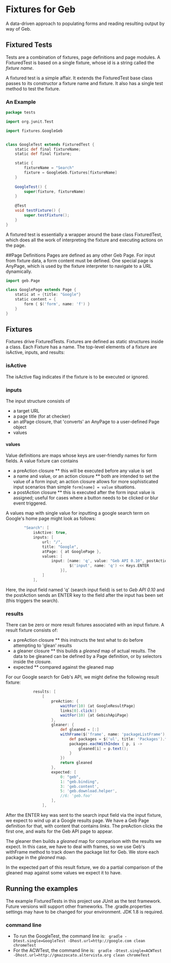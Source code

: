 # Fixtures for Geb

A data-driven approach to populating forms and reading resulting output by way of Geb.
## Fixtured Tests
Tests are a combination of fixtures, page definitions and page modules. A FixturedTest is based on a single fixture, whose id is a string called the *fixture name*.

A fixtured test is a simple affair. It extends the FixturedTest base class passes to its constructor a fixture name and fixture. It also has a single test method to test the fixture.

### An Example 
```groovy
package tests

import org.junit.Test

import fixtures.GoogleGeb


class GoogleTest extends FixturedTest {
	static def final fixtureName;
	static def final fixture;

	static {
		fixtureName = "Search"
		fixture = GoogleGeb.fixtures[fixtureName]
	}
	
	GoogleTest() {
		super(fixture, fixtureName)
	}
	
	@Test
	void testFixture() {
		super.testFixture();
	}
}
```

A fixtured test is essentially a wrapper around the base class FixturedTest, which does all the work of interpreting the fixture and executing actions on the page.  

##Page Definitions
Pages are defined as any other Geb Page. For input from fixture data, a form content must be defined. One special page is AnyPage, which is used by the fixture interpreter to navigate to a URL dynamically.

```groovy
import geb.Page

class GooglePage extends Page {
	static at = {title: "Google"}
	static content = {
		form { $('form', name: 'f') }
	}
}
```
## Fixtures
Fixtures drive FixturedTests. Fixtures are defined as static structures inside a class. Each Fixture has a name. The top-level elements of a fixture are isActive, inputs, and results:

### isActive
The isActive flag indicates if the fixture is to be executed or ignored.

### inputs
The input structure consists of 
* a target URL
* a page title (for at checker)
* an atPage closure, that 'converts' an AnyPage to a user-defined Page object
* values

#### values
Value definitions are maps whose keys are user-friendly names for form fields.  A value fixture can contains
* a preAction closure
** this will be executed before any value is set
* a name and value, or an action closure
** both are intended to set the value of a form input; an action closure allows for more sophisticated input scenarios than simple ```form[name] = value``` situations.
* a postAction closure
** this is executed after the form input value is assigned; useful for cases where a button needs to be clicked or blur event triggered.

A values map with single value for inputting a google search term on Google's home page might look as follows:
```groovy
		"Search": [
			isActive: true,
			inputs: [
				url: "/",
				title: "Google",
				atPage: { at GooglePage },
				values: [
					input: [name: 'q', value: "Geb API 0.10", postAction: {
							$('input', name: 'q') << Keys.ENTER
						}],
				]
			],
```

Here, the input field named 'q' (search input field) is set to _Geb API 0.10_ and the postAction sends an ENTER key to the field after the input has been set (this triggers the search).

### results
There can be zero or more result fixtures associated with an input fixture. A result fixture consists of:
* a preAction closure
** this instructs the test what to do before attempting to 'glean' results
* a gleaner closure
** this builds a _gleaned_ map of actual results. The data to be gleaned can be defined by a Page definition, or by selectors inside the closure. 
* expected
** compared against the gleaned map

For our Google search for Geb's API, we might define the following result fixture:
```groovy
			results: [
				[
					preAction: {
						waitFor(10) {at GoogleResultPage}
						links[0].click()
						waitFor(10) {at GebishApiPage}
					},
					gleaner: {
						def gleaned = [:]
						withFrame($('frame', name: 'packageListFrame'), {
							def packages = $('ul', title: 'Packages').find('li a')
							packages.eachWithIndex { p, i ->
								gleaned[i] = p.text();
							}
						})
						return gleaned
					},
					expected: [
						0: "geb",
						1: "geb.binding",
						3: 'geb.content',
						5: 'geb.download.helper',
						//6: 'geb.foo'
					],
				],
```
After the ENTER key was sent to the search input field via the input fixture, we expect to wind up at a Google results page. We have a Geb Page definition for that, with content that contains _links_.  The preAction clicks the first one, and waits for the Geb API page to appear.

The gleaner then builds a _gleaned_ map for comparison with the results we expect. In this case, we have to deal with frames, so we use Geb's withFrame method to track down the package list for Geb. We store each package in the _gleaned_ map.

In the expected part of this result fixture, we do a partial comparison of the gleaned map against some values we expect it to have.

## Running the examples
The example FixturedTests in this project use JUnit as the test framework. Future versions will support other frameworks. The .gradle.properties settings may have to be changed for your environment.  JDK 1.8 is required.

### command line
* To run the GoogleTest, the command line is:
``` gradle -Dtest.single=GoogleTest -Dhost.url=http://google.com clean chromeTest```
* For the ACWTest, the command line is:
``` gradle -Dtest.single=ACWTest -Dhost.url=http://gmazzocato.altervista.org clean chromeTest```

